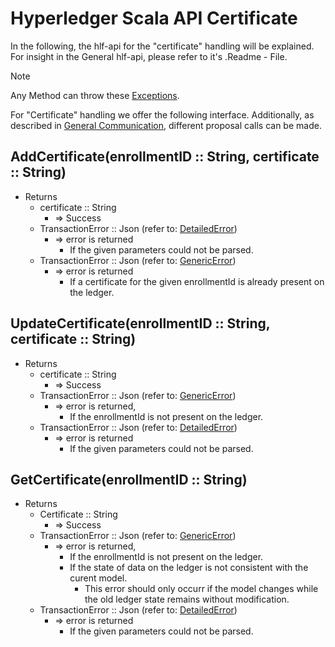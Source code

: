 # Hyperledger Scala API Certificate

In the following, the hlf-api for the "certificate" handling will be explained.
For insight in the General hlf-api, please refer to it's .Readme - File.
> [!NOTE]
Any Method can throw these [Exceptions](../errors.md#Exceptions).

For "Certificate" handling we offer the following interface. Additionally, as described in [General Communication](../general-communication.md), different proposal calls can be made.


## AddCertificate(enrollmentID :: String, certificate :: String)
- Returns
    - certificate :: String
        - => Success
    - TransactionError :: Json (refer to: [DetailedError](../../chaincode/errors.md#DetailedError))
        - => error is returned
          - If the given parameters could not be parsed.
    - TransactionError :: Json (refer to: [GenericError](../../chaincode/errors.md#GenericError))
        - => error is returned
          - If a certificate for the given enrollmentId is already present on the ledger.

## UpdateCertificate(enrollmentID :: String, certificate :: String)
- Returns
    - certificate :: String
        - => Success
    - TransactionError :: Json (refer to: [GenericError](../../chaincode/errors.md#GenericError))
        - => error is returned, 
          - If the enrollmentId is not present on the ledger.
    - TransactionError :: Json (refer to: [DetailedError](../../chaincode/errors.md#DetailedError))
        - => error is returned
          - If the given parameters could not be parsed.

## GetCertificate(enrollmentID :: String)
- Returns
    - Certificate :: String
        - => Success
    - TransactionError :: Json (refer to: [GenericError](../../chaincode/errors.md#GenericError))
        - => error is returned,
          - If the enrollmentId is not present on the ledger.
          - If the state of data on the ledger is not consistent with the curent model.
            - This error should only occurr if the model changes while the old ledger state remains without modification.
     - TransactionError :: Json (refer to: [DetailedError](../../chaincode/errors.md#DetailedError))
        - => error is returned
          - If the given parameters could not be parsed.

